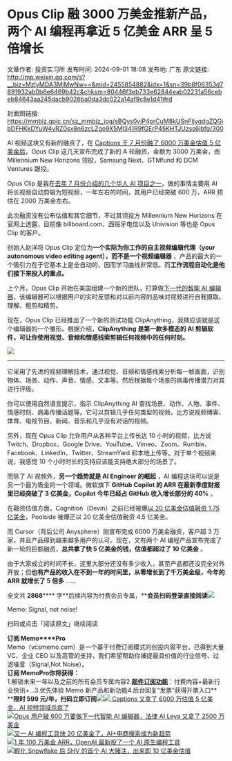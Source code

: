 # Opus Clip 融 3000 万美金推新产品，两个 AI 编程再拿近 5 亿美金 ARR 呈 5 倍增长

文章作者: 投资实习所
发布时间: 2024-09-01 18:08
发布地: 广东
原文链接: http://mp.weixin.qq.com/s?__biz=MzIyMDA3MjMwNw==&mid=2455854882&idx=1&sn=39b8f06353d7891932ab0b6e6469b42c&chksm=80446f3eb733e62844eab02231a56cebeb84643aa245dacb9026ba0da3dc022a14af9c8e1d41#rd

封面图链接: https://mmbiz.qpic.cn/sz_mmbiz_jpg/sBQys0vjP4prCuM8kUSnFIjyqdgZQGibDFHKkDYuW4vRZ0sx8n6zcLZgo9X5MI341R9fGErP45KHTJUzss6jbfg/300

AI 视频这块又有新的融资了，在 [Captions 于 7 月份融了 6000 万美金估值 5
亿美金后](http://mp.weixin.qq.com/s?__biz=MzIyMDA3MjMwNw==&mid=2455854387&idx=1&sn=8287aa3e5eda10920882a3ade9ca0df2&chksm=80446d2fb733e43950d3c5a1e2c3d681cbb5fdd60707e5fbb29322b8d91b12e5770c00c27888&scene=21#wechat_redirect)，Opus
Clip 这几天宣布完成了新的 A 轮融资，金额为 3000 万美金，由 Millennium New Horizons 领投，Samsung
Next、GTMfund 和 DCM Ventures 跟投。

Opus Clip 是我在[去年 7 月份介绍的几个华人 AI
项目之一](http://mp.weixin.qq.com/s?__biz=MzIyMDA3MjMwNw==&mid=2455851206&idx=1&sn=1efc0a3294a356ad7a6c02b17e08cd71&chksm=804460dab733e9ccb081439e2328c51ccc89808e9558d0b0c02ec93348cbe03fcd7cb0d7fc7b&scene=21#wechat_redirect)，做的事情主要用
AI 将长视频自动剪辑为短视频，一年左右的时间，其用户已经突破 600 万，ARR 预估在 2000 万美金左右。

此次融资没有公布估值和其它细节，不过其领投方 Millennium New Horizons 在官网上透露，目前像
billboard.com、西班牙电信以及 Univision 等也是 Opus Clip 的客户。

创始人赵洋将 Opus Clip 定位为**一个实际为你工作的自主视频编辑代理（your autonomous video editing
agent），而不是一个视频编辑器** ，产品的最大的一个吸引力在于它基本上是全自动的，因而学习曲线非常低。而**工作流程自动化是他们接下来投入的重点。**

上个月，Opus Clip 开始在美国组建一个新的团队，打算做[下一代的智能 AI
编辑器](http://mp.weixin.qq.com/s?__biz=MzIyMDA3MjMwNw==&mid=2455854448&idx=1&sn=f3c762736530d8814fdc24b5a7b36dc3&chksm=80446d6cb733e47adbe3f7be4c85ab0d3da7167ad5581a6391be43817c09598eab25e2bdcf8c&scene=21#wechat_redirect)，该编辑器可以根据用户的实时反馈和对以前内容的品味对视频进行自我摄取、理解、粗剪和精剪。

现在，Opus Clip 已经推出了一个新的测试功能 ClipAnything，我猜应该就是这个编辑器的一个雏形。根据介绍，**ClipAnything
是第一款多模态的 AI 剪辑软件，可让你使用视觉、音频和情感线索剪辑任何视频中的任何时刻。**

![](https://mmbiz.qpic.cn/sz_mmbiz_png/sBQys0vjP4prCuM8kUSnFIjyqdgZQGibDSNnxlC6R753icEtZgIZxAZHWYmkDicicKdEQ8xjvWGSPO5uxjYHdKHKpw/640?wx_fmt=png&from=appmsg)

****

它采用了先进的视频理解技术，通过视觉、音频和情感线索分析每一帧画面，识别物体、场景、动作、声音、情感、文本等。然后根据每个场景的病毒传播潜力对其进行评级。

你可以使用自然语言提示，指示 ClipAnything AI
查找场景、动作、人物、事件、情感时刻、病毒传播话题等。它可以剪辑几乎任何类型的视频，比方说视频博客、体育、电视节目、新闻、音乐和几乎没有对话的视频。

另外，现在 Opus Clip 允许用户从各种平台上传长达 10 小时的视频，比方说 Twitch、Dropbox、Google
Drive、YouTube、Vimeo、Zoom、Rumble、Facebook、LinkedIn、Twitter、StreamYard
和本地上传等。对于单个视频来说，我感觉 10 个小时时长的支持应该能支持绝大部分的场景了。

而除了 AI 视频外，**另一个趋势就是 AI Engineer 的崛起** ，AI 编程这块可以说是另一个最为吸金的一个领域。微软旗下 **GitHub
Copilot 的 ARR 在最新季度财报里已经突破了 3 亿美金，Copilot 今年已经占 GitHub 收入增长部分的 40%** 。

在融资估值方面，Cognition（Devin）之前已经被爆[以 20 亿美金估值融资 1.75
亿美金](http://mp.weixin.qq.com/s?__biz=MzIyMDA3MjMwNw==&mid=2455853584&idx=1&sn=cc4103cae80aa83b40ef306569948dfa&chksm=80446a0cb733e31aa47b8efc8a591a3a11dec2be1b2cd5dc0ed7f2cb7c701498003502672742&scene=21#wechat_redirect)，Poolside
被爆正以 20 亿美金估值融资 4.5 亿美金。

而 Cursor（背后公司 Anysphere）刚宣布完成 6000 万美金融资，客户超 3 万家，并且产品得到越来越多用户的认可。现在，又有两个 AI
编程产品宣布完成了新一轮的巨额融资，**总共拿了快 5 亿美金的钱，估值都超过了 10 亿美金** 。

由于大家成立的时间不长，这里大部分还没有多少收入，甚至产品都还没完全对外开放；但**也有产品的收入在不到一年的时间里，从零增长到了千万美金级，今年的 ARR
就增长了 5 倍多** ……

全文共 **2868******
字**后续内容为付费会员专属，****会员扫码登录直接阅读**![](https://mmbiz.qpic.cn/sz_mmbiz_png/sBQys0vjP4prCuM8kUSnFIjyqdgZQGibDCaT7CYhSp5WBibibjjGzzsbcGm3bU5edk5TudjmiayQSYL6Hick8TniceEQ/640?wx_fmt=png&from=appmsg)  

Memo: Signal, not noise!

扫码或点击「阅读原文」继续阅读

**订阅 Memo****Pro**  
Memo（vcsmemo.com）是一个基于付费订阅模式的创投内容平台，已得到大量 VC、企业 CEO
以及高管的支持，我们希望帮助你捕捉最具价值的行业信号、过滤噪音（Signal,Not Noise）。  
**订阅 Memo****Pro****你将获得：**  
1.解锁未来一年以及之前的所有会员专属内容2.[**邮件订阅功能**](http://mp.weixin.qq.com/s?__biz=MzIyMDA3MjMwNw==&mid=2455853781&idx=1&sn=b6f8e3ddc87e9531f3f8c3e9cd98bd9f&chksm=80446ac9b733e3df93b89c17e905182bda7f4d132f3ac468961dfd70badeb92b9fcdf9f7083b&scene=21#wechat_redirect)：付费内容+最新行业快讯+...3.优先体验
Memo 新产品和新功能4.后台回复“发票”获得开票入口**  
****限时 599
元/年，扫码立即订阅**![](https://mmbiz.qpic.cn/mmbiz_png/mrJibAziaMQhQGoNHniac6wGOyRe172dlS0HCYicyjiaCTtly2pULIz6YPNsXeRjoQFSuDYezsia4ibhbAc1X3GKtVRyw/640?wx_fmt=png&wxfrom=5&wx_lazy=1&wx_co=1)[![](https://mmbiz.qpic.cn/sz_mmbiz_jpg/sBQys0vjP4qzGvD8Hqyw8N4I6uocNiaMibzdUexjsyG4b1bAePriaF8Rq4c4DEHyTGDlN7XP5VUYvlaB7b7MqQDFw/640?wx_fmt=jpeg)
Captions 又拿了 6000 万估值 5 亿美金，AI
视频领域杀疯了](https://mp.weixin.qq.com/s?__biz=MzIyMDA3MjMwNw==&mid=2455854387&idx=1&sn=8287aa3e5eda10920882a3ade9ca0df2&chksm=80446d2fb733e43950d3c5a1e2c3d681cbb5fdd60707e5fbb29322b8d91b12e5770c00c27888&scene=21#wechat_redirect)  
[![](https://mmbiz.qpic.cn/sz_mmbiz_jpg/sBQys0vjP4pWLklIItbGKKTbdb5OFbGqC4ia7O9GXtulvdGKCRc3ia3NsiceghJZlDZP4noXITDdDV69xYeHV8G7A/640?wx_fmt=jpeg)Opus
用户破 600 万要做下一代智能 AI 编辑器，法律 AI Leya 又拿了 2500
万美金](https://mp.weixin.qq.com/s?__biz=MzIyMDA3MjMwNw==&mid=2455854448&idx=1&sn=f3c762736530d8814fdc24b5a7b36dc3&chksm=80446d6cb733e47adbe3f7be4c85ab0d3da7167ad5581a6391be43817c09598eab25e2bdcf8c&scene=21#wechat_redirect)  
[![](https://mmbiz.qpic.cn/sz_mmbiz_jpg/sBQys0vjP4orpeB6LvmynjChp3NcibVkUt0d6uqMXGWCmmgoW9qZh4iaSUGvB1p5jV3k5q5l2e2n127Qapm7oO2g/640?wx_fmt=jpeg)又一
AI 编程工具快 20
亿美金了，AI+电商搜索成为新趋势](https://mp.weixin.qq.com/s?__biz=MzIyMDA3MjMwNw==&mid=2455854244&idx=1&sn=28337cbbcfe15bb67fc3fa1ad0dd6c60&chksm=80446cb8b733e5aea9f51a68dcbe2ee333511baaacca3fe42b0e9f40db76dd35a2623fff5dc8&scene=21#wechat_redirect)  
[![](https://mmbiz.qpic.cn/sz_mmbiz_jpg/sBQys0vjP4qstpe3SHKNrw0AWJ2IDz4E2ZyPDcJn9tWaU4zr2q98SHCxjzegYfwqpF7C0rYWkfcRCicTCsOjchQ/640?wx_fmt=jpeg)1
年 100 万美金 ARR，OpenAI 最新投了一个 AI
原生编程工具](https://mp.weixin.qq.com/s?__biz=MzIyMDA3MjMwNw==&mid=2455852278&idx=1&sn=95785b527dec7531c8d5eb22c01e5d16&chksm=804464eab733edfc5a88f636414f2bd66b75b8944a40038ce302088ff5d2d7d07c581adc4cdf&scene=21#wechat_redirect)  
[![](https://mmbiz.qpic.cn/sz_mmbiz_jpg/sBQys0vjP4r3yuDQWQWxJUpocSgGc74hSwlaW3yIs9evLmBBsUtGV7z3FY8EnxH1MMhia3mf2J1fXDHPpueC49w/640?wx_fmt=jpeg)孵化
Snowflake 后 SHV 的首个 AI 大赌注，出来即 10
亿美金估值](https://mp.weixin.qq.com/s?__biz=MzIyMDA3MjMwNw==&mid=2455853609&idx=1&sn=06f3e6a375c914d259ec0a1ff52c53e7&chksm=80446a35b733e323a365f55e0e9db26ee81ce2c0e76cce8e92fcfd4ccc12b781f235f9069bb5&scene=21#wechat_redirect)

  


